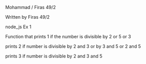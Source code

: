 Mohammad / Firas 49/2

Written by Firas 49/2

node_js
Ex 1

Function that prints 1 if the number is divisible by 2 or 5 or 3


prints 2 if number is divisible by 2 and 3 or by 3 and 5 or 2 and 5


prints 3 if number is divisible by 2 and 3 and 5
